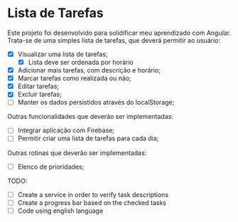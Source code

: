 # Lista de Tarefas

Este projeto foi desenvolvido para solidificar meu aprendizado com Angular.
Trata-se de uma simples lista de tarefas, que deverá permitir ao usuário:

- [x] Visualizar uma lista de tarefas;
    - [x] Lista deve ser ordenada por horário
- [x] Adicionar mais tarefas, com descrição e horário;
- [x] Marcar tarefas como realizada ou não;
- [x] Editar tarefas;
- [x] Excluir tarefas;
- [ ] Manter os dados persistidos através do localStorage;

Outras funcionalidades que deverão ser implementadas:

- [ ] Integrar aplicação com Firebase;
- [ ] Permitir criar uma lista de tarefas para cada dia;

Outras rotinas que deverão ser implementadas:

- [ ] Elenco de prioridades;

TODO: 

- [ ] Create a service in order to verify task descriptions
- [ ] Create a progress bar based on the checked tasks
- [ ] Code using english language
